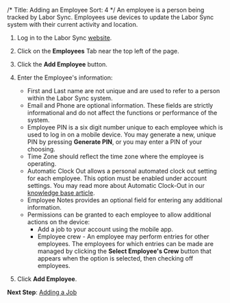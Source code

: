 /*
Title: Adding an Employee
Sort: 4
*/
An employee is a person being tracked by Labor Sync.  Employees use devices to update the Labor Sync system with their current activity and location.  

1. Log in to the Labor Sync [website](https://app.laborsync.com/login).  

2. Click on the **Employees** Tab near the top left of the page.  

3. Click the **Add Employee** button.  

4. Enter the Employee's information:  
    - First and Last name are not unique and are used to refer to a person within the Labor Sync system.  
    - Email and Phone are optional information. These fields are strictly informational and do not affect the functions or performance of the system.  
    - Employee PIN is a six digit number unique to each employee which is used to log in on a mobile device.  You may generate a new, unique PIN by pressing **Generate PIN**, or you may enter a PIN of your choosing.  
    - Time Zone should reflect the time zone where the employee is operating.  
    - Automatic Clock Out allows a personal automated clock out setting for each employee. This option must be enabled under account settings.  You may read more about Automatic Clock-Out in our [knowledge base article](%base_url%/topics/automatic-clock-out).  
    - Employee Notes provides an optional field for entering any additional information.  
    - Permissions can be granted to each employee to allow additional actions on the device:  
       - Add a job to your account using the mobile app.  
       - Employee crew - An employee may perform entries for other employees.  The employees for which entries can be made are managed by clicking the **Select Employee's Crew** button that appears when the option is selected, then checking off employees.  
5. Click **Add Employee**.  

**Next Step**: [Adding a Job](%base_url%/getting-started/adding-a-job)

